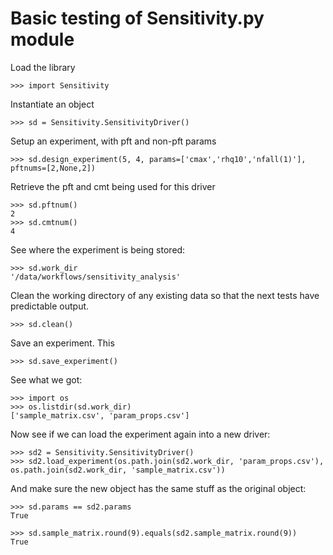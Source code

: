# Basic testing of Sensitivity.py module

Load the library

    >>> import Sensitivity

Instantiate an object

    >>> sd = Sensitivity.SensitivityDriver()

Setup an experiment, with pft and non-pft params
    
    >>> sd.design_experiment(5, 4, params=['cmax','rhq10','nfall(1)'], pftnums=[2,None,2])

Retrieve the pft and cmt being used for this driver 

    >>> sd.pftnum()
    2
    >>> sd.cmtnum()
    4

See where the experiment is being stored:

    >>> sd.work_dir
    '/data/workflows/sensitivity_analysis'

Clean the working directory of any existing data so that the next tests
have predictable output.

    >>> sd.clean()

Save an experiment. This

    >>> sd.save_experiment()

See what we got:

    >>> import os
    >>> os.listdir(sd.work_dir)
    ['sample_matrix.csv', 'param_props.csv']

Now see if we can load the experiment again into a new driver:

    >>> sd2 = Sensitivity.SensitivityDriver()
    >>> sd2.load_experiment(os.path.join(sd2.work_dir, 'param_props.csv'), os.path.join(sd2.work_dir, 'sample_matrix.csv'))

And make sure the new object has the same stuff as the original object:

    >>> sd.params == sd2.params
    True

    >>> sd.sample_matrix.round(9).equals(sd2.sample_matrix.round(9))
    True

    
